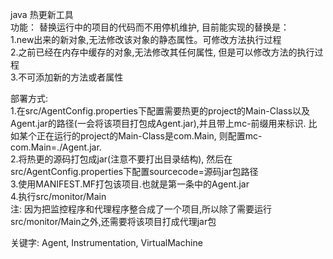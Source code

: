java 热更新工具</br>
功能： 替换运行中的项目的代码而不用停机维护, 目前能实现的替换是：</br>
1.new出来的新对象,无法修改该对象的静态属性。可修改方法执行过程</br>
2.之前已经在内存中缓存的对象,无法修改其任何属性, 但是可以修改方法的执行过程</br>
3.不可添加新的方法或者属性</br>

部署方式:</br>
1.在src/AgentConfig.properties下配置需要热更的project的Main-Class以及Agent.jar的路径(一会将该项目打包成Agent.jar),并且带上mc-前缀用来标识. 
  比如某个正在运行的project的Main-Class是com.Main, 则配置mc-com.Main=./Agent.jar.</br>
2.将热更的源码打包成jar(注意不要打出目录结构), 然后在src/AgentConfig.properties下配置sourcecode=源码jar包路径</br>
3.使用MANIFEST.MF打包该项目.也就是第一条中的Agent.jar</br>
4.执行src/monitor/Main</br>
注: 因为把监控程序和代理程序整合成了一个项目,所以除了需要运行src/monitor/Main之外,还需要将该项目打成代理jar包</br>

关键字: Agent, Instrumentation, VirtualMachine
